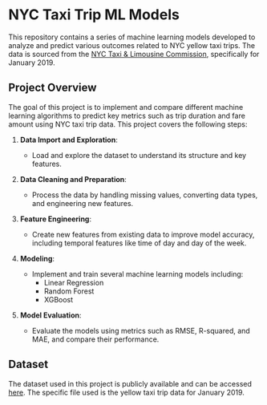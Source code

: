 # NYC Taxi Trip ML Models

This repository contains a series of machine learning models developed to analyze and predict various outcomes related to NYC yellow taxi trips. The data is sourced from the [NYC Taxi & Limousine Commission](https://www.nyc.gov/site/tlc/about/tlc-trip-record-data.page), specifically for January 2019.

## Project Overview

The goal of this project is to implement and compare different machine learning algorithms to predict key metrics such as trip duration and fare amount using NYC taxi trip data. This project covers the following steps:

1. **Data Import and Exploration**: 
   - Load and explore the dataset to understand its structure and key features.
   
2. **Data Cleaning and Preparation**:
   - Process the data by handling missing values, converting data types, and engineering new features.
   
3. **Feature Engineering**:
   - Create new features from existing data to improve model accuracy, including temporal features like time of day and day of the week.
   
4. **Modeling**:
   - Implement and train several machine learning models including:
     - Linear Regression
     - Random Forest
     - XGBoost
     
5. **Model Evaluation**:
   - Evaluate the models using metrics such as RMSE, R-squared, and MAE, and compare their performance.

## Dataset

The dataset used in this project is publicly available and can be accessed [here](https://www.nyc.gov/site/tlc/about/tlc-trip-record-data.page). The specific file used is the yellow taxi trip data for January 2019.

